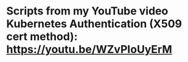 # Scripts from my YouTube video Kubernetes Authentication (X509 cert method): https://youtu.be/WZvPIoUyErM
